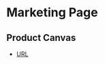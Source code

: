 # Marketing Page

## Product Canvas
* [URL](https://docs.google.com/document/d/1-5RzzEsAQJlTaMnpG5gw_z-GQpNK4HDLgx2lOBQbxAU/edit?usp=sharing)
